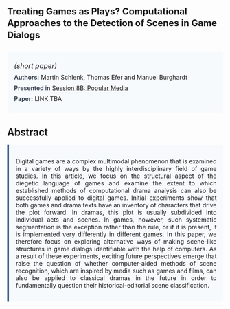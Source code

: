 
<style>    
    h2 {
        margin-top: 0;
        margin-bottom: 1.5rem;
        line-height: 1.3;
    }
    
    h3 {
        margin-top: 2rem;
        margin-bottom: 1rem;
        font-size: 1.4rem;
        font-weight:bold;
    }
    
    .metadata {
        background-color: #f7fafc;
        padding: 1rem;
        border-radius: 6px;
        margin-bottom: 2rem;
    }
    
    .metadata p {
        margin: 0.5rem 0;
    }
    
    .abstract {
        text-align: justify;
        padding: 1rem;
        background-color: #f7fafc;
        border-left: 4px solid #2c5282;
        border-radius: 0 6px 6px 0;
    }
    
    strong {
        color: #2d3748;
        font-weight: 600;
    }
</style>
<main role="main">
<h2>Treating Games as Plays? Computational Approaches to the Detection of Scenes in Game Dialogs</h2>

<section class="metadata">
<p style='font-size:1rem'><i>(short paper)</i></p>
<p><strong>Authors:</strong> Martin Schlenk, Thomas Efer and Manuel Burghardt</p>
<p><strong>Presented in</strong> <a href="/programme/#session8B">Session 8B: Popular Media</a></p>
<p><strong>Paper:</strong> LINK TBA</p>
</section>

<section>
<h3>Abstract</h3>
<div class="abstract">
<p>Digital games are a complex multimodal phenomenon that is examined in a variety of ways by the highly interdisciplinary field of game studies. In this article, we focus on the structural aspect of the diegetic language of games and examine the extent to which established methods of computational drama analysis can also be successfully applied to digital games. Initial experiments show that both games and drama texts have an inventory of characters that drive the plot forward. In dramas, this plot is usually subdivided into individual acts and scenes. In games, however, such systematic segmentation is the exception rather than the rule, or if it is present, it is implemented very differently in different games. In this paper, we therefore focus on exploring alternative ways of making scene-like structures in game dialogs identifiable with the help of computers. As a result of these experiments, exciting future perspectives emerge that raise the question of whether computer-aided methods of scene recognition, which are inspired by media such as games and films, can also be applied to classical dramas in the future in order to fundamentally question their historical-editorial scene classification.</p>
</div>
</section>
</main>